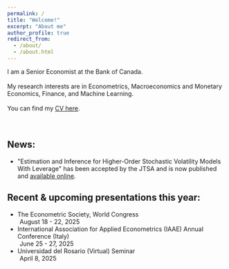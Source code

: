 ```yaml
---
permalink: /
title: "Welcome!"
excerpt: "About me"
author_profile: true
redirect_from: 
  - /about/
  - /about.html
---
```

I am a Senior Economist at the Bank of Canada.
<br />
<br />
My research interests are in Econometrics, Macroeconomics and Monetary Economics, Finance, and Machine Learning. 
<br />
<br />
You can find my [CV here](https://roga11.github.io/gabrielrodriguez.github.io/files/GRodriguezRondon_CV_20250702.pdf). 
<br />
<br />
<br />
## News:
<ul>
  <li> "Estimation and Inference for Higher-Order Stochastic Volatility Models With Leverage" has been accepted by the JTSA and is now published and <a href=" https://doi.org/10.1111/jtsa.12851">available online</a>.
  </li>
</ul>

## Recent & upcoming presentations this year:
<ul>
  <li>The Econometric Society, World Congress 
    <div style="margin-left: 5px;"> August 18 - 22, 2025 </div>
  </li>
  <li>International Association for Applied Econometrics (IAAE) Annual Conference (Italy)
    <div style="margin-left: 5px;"> June 25 - 27, 2025 </div>
  </li>
  <li>Universidad del Rosario (Virtual) Seminar
    <div style="margin-left: 5px;"> April 8, 2025 </div>
  </li>
</ul>

